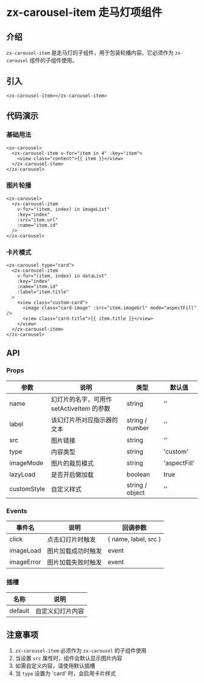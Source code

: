 # zx-carousel-item 走马灯项组件

## 介绍

`zx-carousel-item` 是走马灯的子组件，用于包装轮播内容。它必须作为 `zx-carousel` 组件的子组件使用。

## 引入

```vue
<zx-carousel-item></zx-carousel-item>
```

## 代码演示

### 基础用法

```vue
<zx-carousel>
  <zx-carousel-item v-for="item in 4" :key="item">
    <view class="content">{{ item }}</view>
  </zx-carousel-item>
</zx-carousel>
```

### 图片轮播

```vue
<zx-carousel>
  <zx-carousel-item 
    v-for="(item, index) in imageList" 
    :key="index"
    :src="item.url"
    :name="item.id"
  />
</zx-carousel>
```

### 卡片模式

```vue
<zx-carousel type="card">
  <zx-carousel-item 
    v-for="(item, index) in dataList" 
    :key="index"
    :name="item.id"
    :label="item.title"
  >
    <view class="custom-card">
      <image class="card-image" :src="item.imageUrl" mode="aspectFill" />
      <view class="card-title">{{ item.title }}</view>
    </view>
  </zx-carousel-item>
</zx-carousel>
```

## API

### Props

| 参数 | 说明 | 类型 | 默认值 |
| --- | --- | --- | --- |
| name | 幻灯片的名字，可用作 setActiveItem 的参数 | string | '' |
| label | 该幻灯片所对应指示器的文本 | string / number | '' |
| src | 图片链接 | string | '' |
| type | 内容类型 | string | 'custom' |
| imageMode | 图片的裁剪模式 | string | 'aspectFill' |
| lazyLoad | 是否开启懒加载 | boolean | true |
| customStyle | 自定义样式 | string / object | '' |

### Events

| 事件名 | 说明 | 回调参数 |
| --- | --- | --- |
| click | 点击幻灯片时触发 | { name, label, src } |
| imageLoad | 图片加载成功时触发 | event |
| imageError | 图片加载失败时触发 | event |

### 插槽

| 名称 | 说明 |
| --- | --- |
| default | 自定义幻灯片内容 |

## 注意事项

1. `zx-carousel-item` 必须作为 `zx-carousel` 的子组件使用
2. 当设置 `src` 属性时，组件会默认显示图片内容
3. 如需自定义内容，请使用默认插槽
4. 当 `type` 设置为 'card' 时，会启用卡片样式
